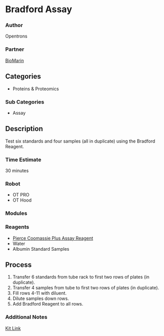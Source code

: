 # Bradford Assay

### Author
Opentrons

### Partner
[BioMarin](http://www.biomarin.com/)

## Categories
* Proteins & Proteomics

### Sub Categories
* Assay

## Description
Test six standards and four samples (all in duplicate) using the Bradford Reagent.

### Time Estimate
30 minutes

### Robot
* OT PRO 
* OT Hood

### Modules

### Reagents
* [Pierce Coomassie Plus Assay Reagent](https://www.thermofisher.com/order/catalog/product/23238)
* Water
* Albumin Standard Samples

## Process
1. Transfer 6 standards from tube rack to first two rows of plates (in duplicate).
2. Transfer 4 samples from tube to first two rows of plates (in duplicate).
3. Fill rows 4-11 with diluent.
4. Dilute samples down rows.
5. Add Bradford Reagent to all rows.


### Additional Notes
[Kit Link](https://www.thermofisher.com/order/catalog/product/23236)


